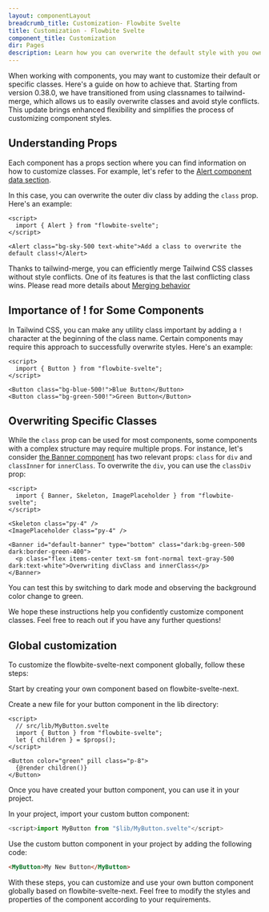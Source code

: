 ```yaml
---
layout: componentLayout
breadcrumb_title: Customization- Flowbite Svelte
title: Customization - Flowbite Svelte
component_title: Customization
dir: Pages
description: Learn how you can overwrite the default style with you own CSS
---
```


When working with components, you may want to customize their default or specific classes. Here's a guide on how to achieve that. Starting from version 0.38.0, we have transitioned from using classnames to tailwind-merge, which allows us to easily overwrite classes and avoid style conflicts. This update brings enhanced flexibility and simplifies the process of customizing component styles.

## Understanding Props

Each component has a props section where you can find information on how to customize classes. For example, let's refer to the [Alert component data section](https://next.flowbite-svelte.com/docs/components/alert#component-data).

In this case, you can overwrite the outer div class by adding the `class` prop. Here's an example:

```svelte example
<script>
  import { Alert } from "flowbite-svelte";
</script>

<Alert class="bg-sky-500 text-white">Add a class to overwrite the default class!</Alert>
```

Thanks to tailwind-merge, you can efficiently merge Tailwind CSS classes without style conflicts. One of its features is that the last conflicting class wins. Please read more details about [Merging behavior](https://github.com/dcastil/tailwind-merge/blob/v1.13.1/docs/features.md)

## Importance of ! for Some Components

In Tailwind CSS, you can make any utility class important by adding a `!` character at the beginning of the class name. Certain components may require this approach to successfully overwrite styles. Here's an example:

```svelte example
<script>
  import { Button } from "flowbite-svelte";
</script>

<Button class="bg-blue-500!">Blue Button</Button>
<Button class="bg-green-500!">Green Button</Button>
```

## Overwriting Specific Classes

While the `class` prop can be used for most components, some components with a complex structure may require multiple props. For instance, let's consider [the Banner component](https://next.flowbite-svelte.com/docs/components/banner#component-data) has two relevant props: `class` for `div` and `classInner` for `innerClass`. To overwrite the `div`, you can use the `classDiv` prop:

```svelte example class="flex flex-col relative"
<script>
  import { Banner, Skeleton, ImagePlaceholder } from "flowbite-svelte";
</script>

<Skeleton class="py-4" />
<ImagePlaceholder class="py-4" />

<Banner id="default-banner" type="bottom" class="dark:bg-green-500 dark:border-green-400">
  <p class="flex items-center text-sm font-normal text-gray-500 dark:text-white">Overwriting divClass and innerClass</p>
</Banner>
```

You can test this by switching to dark mode and observing the background color change to green.

We hope these instructions help you confidently customize component classes. Feel free to reach out if you have any further questions!

## Global customization

To customize the flowbite-svelte-next component globally, follow these steps:

Start by creating your own component based on flowbite-svelte-next.

Create a new file for your button component in the lib directory:

```svelte example hideOutput
<script>
  // src/lib/MyButton.svelte
  import { Button } from "flowbite-svelte";
  let { children } = $props();
</script>

<Button color="green" pill class="p-8">
  {@render children()}
</Button>
```

Once you have created your button component, you can use it in your project.

In your project, import your custom button component:

```js
<script>import MyButton from "$lib/MyButton.svelte"</script>
```

Use the custom button component in your project by adding the following code:

```html
<MyButton>My New Button</MyButton>
```

With these steps, you can customize and use your own button component globally based on flowbite-svelte-next. Feel free to modify the styles and properties of the component according to your requirements.
